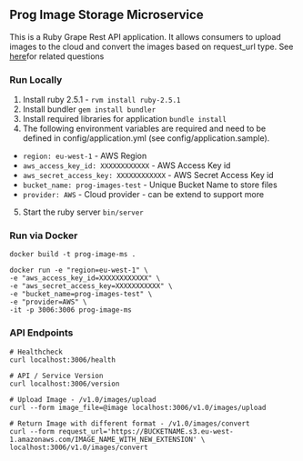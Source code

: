 ## Prog Image Storage Microservice

This is a Ruby Grape Rest API application. It allows consumers to upload images to the cloud and convert the images based on request_url type. See [here](https://github.com/Adam-Randall/prog-image-storage/blob/master/CHALLENGE.md)for related questions

### Run Locally

1. Install ruby 2.5.1 - `rvm install ruby-2.5.1`
2. Install bundler `gem install bundler`
3. Install required libraries for application `bundle install`
4. The following environment variables are required and need to be defined in config/application.yml (see config/application.sample).

* `region: eu-west-1`  - AWS Region
* `aws_access_key_id: XXXXXXXXXXXX` - AWS Access Key id
* `aws_secret_access_key: XXXXXXXXXXXX` - AWS Secret Access Key id
* `bucket_name: prog-images-test` - Unique Bucket Name to store files
* `provider: AWS` - Cloud provider - can be extend to support more

5. Start the ruby server `bin/server`

### Run via Docker 

```
docker build -t prog-image-ms .

docker run -e "region=eu-west-1" \
-e "aws_access_key_id=XXXXXXXXXXXX" \
-e "aws_secret_access_key=XXXXXXXXXXX" \
-e "bucket_name=prog-images-test" \
-e "provider=AWS" \
-it -p 3006:3006 prog-image-ms
```


### API Endpoints

```
# Healthcheck
curl localhost:3006/health

# API / Service Version
curl localhost:3006/version

# Upload Image - /v1.0/images/upload
curl --form image_file=@image localhost:3006/v1.0/images/upload

# Return Image with different format - /v1.0/images/convert
curl --form request_url='https://BUCKETNAME.s3.eu-west-1.amazonaws.com/IMAGE_NAME_WITH_NEW_EXTENSION' \
localhost:3006/v1.0/images/convert
```
